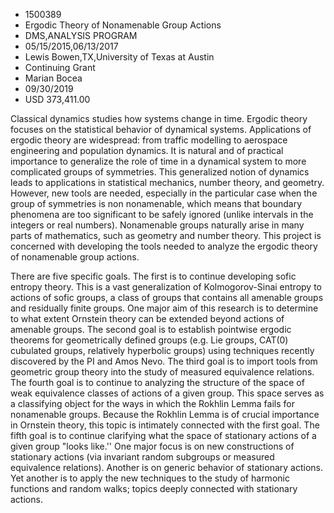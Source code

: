 
* 1500389
* Ergodic Theory of Nonamenable Group Actions
* DMS,ANALYSIS PROGRAM
* 05/15/2015,06/13/2017
* Lewis Bowen,TX,University of Texas at Austin
* Continuing Grant
* Marian Bocea
* 09/30/2019
* USD 373,411.00

Classical dynamics studies how systems change in time. Ergodic theory focuses on
the statistical behavior of dynamical systems. Applications of ergodic theory
are widespread: from traffic modelling to aerospace engineering and population
dynamics. It is natural and of practical importance to generalize the role of
time in a dynamical system to more complicated groups of symmetries. This
generalized notion of dynamics leads to applications in statistical mechanics,
number theory, and geometry. However, new tools are needed, especially in the
particular case when the group of symmetries is non nonamenable, which means
that boundary phenomena are too significant to be safely ignored (unlike
intervals in the integers or real numbers). Nonamenable groups naturally arise
in many parts of mathematics, such as geometry and number theory. This project
is concerned with developing the tools needed to analyze the ergodic theory of
nonamenable group actions.

There are five specific goals. The first is to continue developing sofic entropy
theory. This is a vast generalization of Kolmogorov-Sinai entropy to actions of
sofic groups, a class of groups that contains all amenable groups and residually
finite groups. One major aim of this research is to determine to what extent
Ornstein theory can be extended beyond actions of amenable groups. The second
goal is to establish pointwise ergodic theorems for geometrically defined groups
(e.g. Lie groups, CAT(0) cubulated groups, relatively hyperbolic groups) using
techniques recently discovered by the PI and Amos Nevo. The third goal is to
import tools from geometric group theory into the study of measured equivalence
relations. The fourth goal is to continue to analyzing the structure of the
space of weak equivalence classes of actions of a given group. This space serves
as a classifying object for the ways in which the Rokhlin Lemma fails for
nonamenable groups. Because the Rokhlin Lemma is of crucial importance in
Ornstein theory, this topic is intimately connected with the first goal. The
fifth goal is to continue clarifying what the space of stationary actions of a
given group "looks like.'' One major focus is on new constructions of stationary
actions (via invariant random subgroups or measured equivalence relations).
Another is on generic behavior of stationary actions. Yet another is to apply
the new techniques to the study of harmonic functions and random walks; topics
deeply connected with stationary actions.
